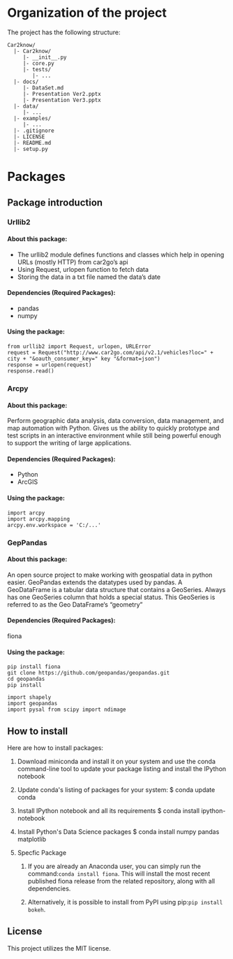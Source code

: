 # Organization of the project
The project has the following structure:
```
Car2know/
  |- Car2know/
     |- __init__.py
     |- core.py
     |- tests/
        |- ...
  |- docs/
     |- DataSet.md
     |- Presentation Ver2.pptx
     |- Presentation Ver3.pptx
  |- data/
     |- ...
  |- examples/
     |- ...
  |- .gitignore
  |- LICENSE
  |- README.md
  |- setup.py
  ```

# Packages

## Package introduction

### Urllib2

#### About this package:
* The urllib2 module defines functions and classes which help in opening URLs (mostly HTTP) from car2go’s api
* Using Request, urlopen function to fetch data
* Storing the data in a txt file named the data’s date

#### Dependencies (Required Packages):
* pandas
* numpy

#### Using the package:
```
from urllib2 import Request, urlopen, URLError
request = Request("http://www.car2go.com/api/v2.1/vehicles?loc=" + city + "&oauth_consumer_key=" key "&format=json")
response = urlopen(request)
response.read()
```

### Arcpy

#### About this package:
Perform geographic data analysis, data conversion, data management, and map automation with Python. Gives us the ability to quickly prototype and test scripts in an interactive environment while still being powerful enough to support the writing of large applications.

#### Dependencies (Required Packages):
* Python
* ArcGIS

#### Using the package:
```
import arcpy
import arcpy.mapping
arcpy.env.workspace = 'C:/...'

```

### GepPandas

#### About this package:
An open source project to make working with geospatial
data in python easier. GeoPandas extends the datatypes used by pandas. A GeoDataFrame is a tabular data structure that contains a GeoSeries. Always has one GeoSeries column that holds a special status. This GeoSeries is referred to as the Geo DataFrame‘s
“geometry”

#### Dependencies (Required Packages):
fiona

#### Using the package:
```
pip install fiona
git clone https://github.com/geopandas/geopandas.git
cd geopandas
pip install 

import shapely
import geopandas 
import pysal from scipy import ndimage
```

## How to install
Here are how to install packages:
1. Download miniconda and install it on your system and use the conda command-line tool to update your package listing and install the IPython notebook

2. Update conda's listing of packages for your system:
$ conda update conda

3. Install IPython notebook and all its requirements
$ conda install ipython-notebook

4. Install Python's Data Science packages
$ conda install numpy pandas matplotlib

5. Specfic Package
	1. If you are already an Anaconda user, you can simply run the command:```conda install fiona```. This will install the most recent published fiona release from the related repository, along with all dependencies.

	2. Alternatively, it is possible to install from PyPI using pip:```pip install bokeh```.

## License
This project utilizes the MIT license.








